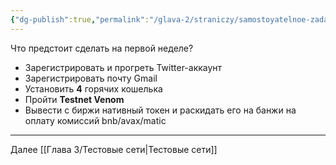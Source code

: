 ```yaml
---
{"dg-publish":true,"permalink":"/glava-2/straniczy/samostoyatelnoe-zadanie-1/"}
---
```



Что предстоит сделать на первой неделе?

* Зарегистрировать и прогреть Twitter-аккаунт
* Зарегистрировать почту Gmail
* Установить **4** горячих кошелька
* Пройти **Testnet Venom**
* Вывести с биржи нативный токен и раскидать его на банжи на оплату комиссий bnb/avax/matic

---

Далее [[Глава 3/Тестовые сети\|Тестовые сети]]
